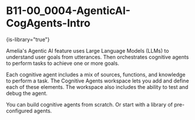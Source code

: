 # B11-00_0004-AgenticAI-CogAgents-Intro

{is-library="true"}

<snippet id="B11-00_0004-AgenticAI-CogAgents-Intro_snippet">

Amelia's Agentic AI feature uses Large Language Models (LLMs) to understand user goals from utterances. Then orchestrates cognitive agents to perform tasks to achieve one or more goals.

Each cognitive agent includes a mix of sources, functions, and knowledge to perform a task. The Cognitive Agents workspace lets you add and define each of these elements. The workspace also includes the ability to test and debug the agent.

You can build cognitive agents from scratch. Or start with a library of pre-configured agents.

</snippet>